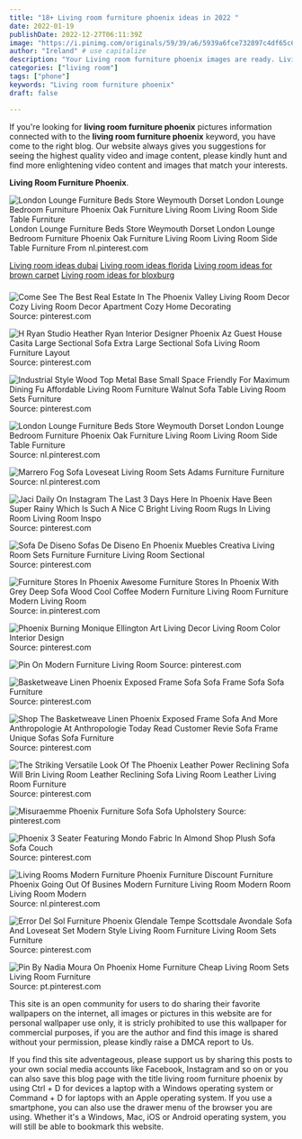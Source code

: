 ```yaml
---
title: "18+ Living room furniture phoenix ideas in 2022 "
date: 2022-01-19
publishDate: 2022-12-27T06:11:39Z
image: "https://i.pinimg.com/originals/59/39/a6/5939a6fce732897c4df65c6116bc2d32.png"
author: "Ireland" # use capitalize
description: "Your Living room furniture phoenix images are ready. Living room furniture phoenix are a topic that is being searched for and liked by netizens today. You can Download the Living room furniture phoenix files here. Find and Download all free vectors."
categories: ["living room"]
tags: ["phone"]
keywords: "Living room furniture phoenix"
draft: false

---
```


If you're looking for **living room furniture phoenix** pictures information connected with to the **living room furniture phoenix** keyword, you have come to the right  blog.  Our website always  gives you  suggestions  for seeing  the highest  quality video and image  content, please kindly hunt and find more enlightening video content and images  that match your interests.

**Living Room Furniture Phoenix**. 

![London Lounge Furniture Beds Store Weymouth Dorset London Lounge Bedroom Furniture Phoenix Oak Furniture Living Room Living Room Side Table Furniture](https://i.pinimg.com/474x/9a/6a/6a/9a6a6a4343b05004c9c0282029536957.jpg "London Lounge Furniture Beds Store Weymouth Dorset London Lounge Bedroom Furniture Phoenix Oak Furniture Living Room Living Room Side Table Furniture")
London Lounge Furniture Beds Store Weymouth Dorset London Lounge Bedroom Furniture Phoenix Oak Furniture Living Room Living Room Side Table Furniture From nl.pinterest.com

[Living room ideas dubai](/living-room-ideas-dubai/)
[Living room ideas florida](/living-room-ideas-florida/)
[Living room ideas for brown carpet](/living-room-ideas-for-brown-carpet/)
[Living room ideas for bloxburg](/living-room-ideas-for-bloxburg/)



### 

 


![Come See The Best Real Estate In The Phoenix Valley Living Room Decor Cozy Living Room Decor Apartment Cozy Home Decorating](https://i.pinimg.com/originals/61/03/19/610319af55d99070406e669e37670c60.jpg "Come See The Best Real Estate In The Phoenix Valley Living Room Decor Cozy Living Room Decor Apartment Cozy Home Decorating")
Source: pinterest.com

 

![H Ryan Studio Heather Ryan Interior Designer Phoenix Az Guest House Casita Large Sectional Sofa Extra Large Sectional Sofa Living Room Furniture Layout](https://i.pinimg.com/originals/73/a1/24/73a12471bf8cab3499cfa3457bc896aa.jpg "H Ryan Studio Heather Ryan Interior Designer Phoenix Az Guest House Casita Large Sectional Sofa Extra Large Sectional Sofa Living Room Furniture Layout")
Source: pinterest.com

 

![Industrial Style Wood Top Metal Base Small Space Friendly For Maximum Dining Fu Affordable Living Room Furniture Walnut Sofa Table Living Room Sets Furniture](https://i.pinimg.com/564x/3f/e5/b9/3fe5b94c56c966470c3f8828dbd7fa56.jpg "Industrial Style Wood Top Metal Base Small Space Friendly For Maximum Dining Fu Affordable Living Room Furniture Walnut Sofa Table Living Room Sets Furniture")
Source: pinterest.com

 

![London Lounge Furniture Beds Store Weymouth Dorset London Lounge Bedroom Furniture Phoenix Oak Furniture Living Room Living Room Side Table Furniture](https://i.pinimg.com/474x/9a/6a/6a/9a6a6a4343b05004c9c0282029536957.jpg "London Lounge Furniture Beds Store Weymouth Dorset London Lounge Bedroom Furniture Phoenix Oak Furniture Living Room Living Room Side Table Furniture")
Source: nl.pinterest.com

 

![Marrero Fog Sofa Loveseat Living Room Sets Adams Furniture Furniture](https://i.pinimg.com/originals/4e/91/f9/4e91f96204d1451e95a782a1778f79ac.jpg "Marrero Fog Sofa Loveseat Living Room Sets Adams Furniture Furniture")
Source: nl.pinterest.com

 

![Jaci Daily On Instagram The Last 3 Days Here In Phoenix Have Been Super Rainy Which Is Such A Nice C Bright Living Room Rugs In Living Room Living Room Inspo](https://i.pinimg.com/originals/ee/d1/c7/eed1c7a96a93f404d74d5157dcedd549.jpg "Jaci Daily On Instagram The Last 3 Days Here In Phoenix Have Been Super Rainy Which Is Such A Nice C Bright Living Room Rugs In Living Room Living Room Inspo")
Source: pinterest.com

 

![Sofa De Diseno Sofas De Diseno En Phoenix Muebles Creativa Living Room Sets Furniture Furniture Living Room Sectional](https://i.pinimg.com/originals/1d/e8/cb/1de8cb5ea1eb981415edde2ea6466181.jpg "Sofa De Diseno Sofas De Diseno En Phoenix Muebles Creativa Living Room Sets Furniture Furniture Living Room Sectional")
Source: pinterest.com

 

![Furniture Stores In Phoenix Awesome Furniture Stores In Phoenix With Grey Deep Sofa Wood Cool Coffee Modern Furniture Living Room Furniture Modern Living Room](https://i.pinimg.com/originals/a6/0b/f9/a60bf9996193056d3b0ddca9e76f96bf.jpg "Furniture Stores In Phoenix Awesome Furniture Stores In Phoenix With Grey Deep Sofa Wood Cool Coffee Modern Furniture Living Room Furniture Modern Living Room")
Source: in.pinterest.com

 

![Phoenix Burning Monique Ellington Art Living Decor Living Room Color Interior Design](https://i.pinimg.com/736x/4c/96/c3/4c96c3c2aa91f977b2b305ab9b2801e4.jpg "Phoenix Burning Monique Ellington Art Living Decor Living Room Color Interior Design")
Source: pinterest.com

 

![Pin On Modern Furniture Living Room](https://i.pinimg.com/474x/da/40/ab/da40abc186e126e18d9bbcbd87c0599b.jpg "Pin On Modern Furniture Living Room")
Source: pinterest.com

 

![Basketweave Linen Phoenix Exposed Frame Sofa Sofa Frame Sofa Sofa Furniture](https://i.pinimg.com/originals/65/20/2a/65202a1a4d2451a8c2fda9a910b67474.jpg "Basketweave Linen Phoenix Exposed Frame Sofa Sofa Frame Sofa Sofa Furniture")
Source: pinterest.com

 

![Shop The Basketweave Linen Phoenix Exposed Frame Sofa And More Anthropologie At Anthropologie Today Read Customer Revie Sofa Frame Unique Sofas Sofa Furniture](https://i.pinimg.com/originals/e3/cb/82/e3cb82f201a16ec7899dcc97e5d9e671.jpg "Shop The Basketweave Linen Phoenix Exposed Frame Sofa And More Anthropologie At Anthropologie Today Read Customer Revie Sofa Frame Unique Sofas Sofa Furniture")
Source: pinterest.com

 

![The Striking Versatile Look Of The Phoenix Leather Power Reclining Sofa Will Brin Living Room Leather Reclining Sofa Living Room Leather Living Room Furniture](https://i.pinimg.com/originals/88/1d/cc/881dcc714831683426753527f86c1d48.jpg "The Striking Versatile Look Of The Phoenix Leather Power Reclining Sofa Will Brin Living Room Leather Reclining Sofa Living Room Leather Living Room Furniture")
Source: pinterest.com

 

![Misuraemme Phoenix Furniture Sofa Sofa Upholstery](https://i.pinimg.com/originals/c3/9c/78/c39c7808dd69a88e37fd4634c6e25f20.jpg "Misuraemme Phoenix Furniture Sofa Sofa Upholstery")
Source: pinterest.com

 

![Phoenix 3 Seater Featuring Mondo Fabric In Almond Shop Plush Sofa Sofa Couch](https://i.pinimg.com/originals/61/3a/80/613a80fce9286b18cee826b89ecda508.png "Phoenix 3 Seater Featuring Mondo Fabric In Almond Shop Plush Sofa Sofa Couch")
Source: pinterest.com

 

![Living Rooms Modern Furniture Phoenix Furniture Discount Furniture Phoenix Going Out Of Busines Modern Furniture Living Room Modern Room Living Room Modern](https://i.pinimg.com/originals/c0/3c/82/c03c82da2da99e1a494ba4bfb2bf8dc9.jpg "Living Rooms Modern Furniture Phoenix Furniture Discount Furniture Phoenix Going Out Of Busines Modern Furniture Living Room Modern Room Living Room Modern")
Source: nl.pinterest.com

 

![Error Del Sol Furniture Phoenix Glendale Tempe Scottsdale Avondale Sofa And Loveseat Set Modern Style Living Room Furniture Living Room Sets Furniture](https://i.pinimg.com/originals/1a/8c/da/1a8cdaccefd855ee166a62cbd6647107.jpg "Error Del Sol Furniture Phoenix Glendale Tempe Scottsdale Avondale Sofa And Loveseat Set Modern Style Living Room Furniture Living Room Sets Furniture")
Source: pinterest.com

 

![Pin By Nadia Moura On Phoenix Home Furniture Cheap Living Room Sets Living Room Furniture](https://i.pinimg.com/originals/59/39/a6/5939a6fce732897c4df65c6116bc2d32.png "Pin By Nadia Moura On Phoenix Home Furniture Cheap Living Room Sets Living Room Furniture")
Source: pt.pinterest.com

 

This site is an open community for users to do sharing their favorite wallpapers on the internet, all images or pictures in this website are for personal wallpaper use only, it is stricly prohibited to use this wallpaper for commercial purposes, if you are the author and find this image is shared without your permission, please kindly raise a DMCA report to Us.

If you find this site adventageous, please support us by sharing this posts to your own social media accounts like Facebook, Instagram and so on or you can also save this blog page with the title living room furniture phoenix by using Ctrl + D for devices a laptop with a Windows operating system or Command + D for laptops with an Apple operating system. If you use a smartphone, you can also use the drawer menu of the browser you are using. Whether it's a Windows, Mac, iOS or Android operating system, you will still be able to bookmark this website.
